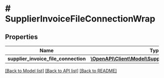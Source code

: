 # # SupplierInvoiceFileConnectionWrap

## Properties

Name | Type | Description | Notes
------------ | ------------- | ------------- | -------------
**supplier_invoice_file_connection** | [**\OpenAPI\Client\Model\SupplierInvoiceFileConnection**](SupplierInvoiceFileConnection.md) |  | [optional]

[[Back to Model list]](../../README.md#models) [[Back to API list]](../../README.md#endpoints) [[Back to README]](../../README.md)
